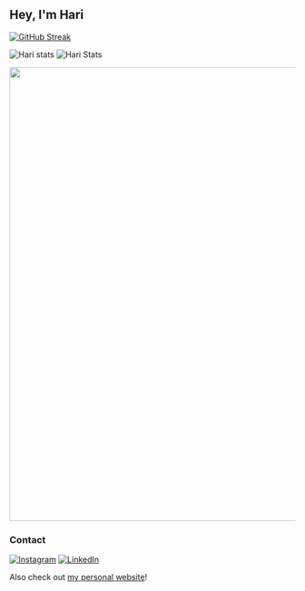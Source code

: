 ## Hey, I'm Hari
[![GitHub Streak](https://github-readme-streak-stats.herokuapp.com?user=thughari&theme=highcontrast&hide_border=true&border_radius=25&mode=weekly)](https://git.io/streak-stats)

![Hari stats](http://github-profile-summary-cards.vercel.app/api/cards/repos-per-language?username=thughari&theme=dark)
![Hari Stats](http://github-profile-summary-cards.vercel.app/api/cards/most-commit-language?username=thughari&theme=dark)

<a href="https://github.com/ryo-ma/github-profile-trophy">
  <img width=800 src="https://github-profile-trophy.vercel.app/?username=thughari&column=8&theme=discord&no-frame=true&no-bg=true"/>
</a>

### Contact
[![Instagram](https://img.shields.io/badge/Instagram-%23E4405F.svg?logo=Instagram&logoColor=white)](https://instagram.com/thug_hari) [![LinkedIn](https://img.shields.io/badge/LinkedIn-%230077B5.svg?logo=linkedin&logoColor=white)]([https://linkedin.com/in/hari](https://www.linkedin.com/in/hari-thatikonda/)) 


Also check out [my personal website](https://saumya.vercel.app/)!
